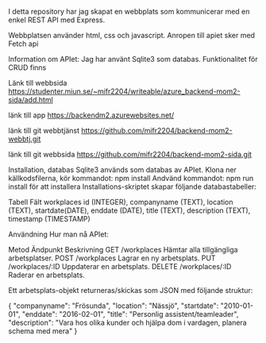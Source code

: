 I detta repository har jag skapat en webbplats som kommunicerar med en enkel REST API med Express.

Webbplatsen använder html, css och javascript. Anropen till apiet sker med Fetch api

Information om APIet:
Jag har använt Sqlite3 som databas. 
Funktionalitet för CRUD finns

Länk till webbsida
https://studenter.miun.se/~mifr2204/writeable/azure_backend-mom2-sida/add.html

länk till app
https://backendm2.azurewebsites.net/

länk till git webbtjänst
https://github.com/mifr2204/backend-mom2-webbtj.git

länk till git webbsida
https://github.com/mifr2204/backend-mom2-sida.git

Installation, databas
Sqlite3 används som databas av APIet. Klona ner källkodsfilerna, kör kommandot: npm install 
Andvänd kommandot: npm run install för att installera Installations-skriptet skapar följande databastabeller:

Tabell   	Fält
workplaces	id (INTEGER), companyname (TEXT), location (TEXT), startdate(DATE), enddate (DATE), title (TEXT), description (TEXT), timestamp (TIMESTAMP)

Användning
Hur man nå APIet:

Metod	Ändpunkt	    Beskrivning
GET	    /workplaces	    Hämtar alla tillgängliga arbetsplatser.
POST	/workplaces	    Lagrar en ny arbetsplats.
PUT	    /workplaces/:ID	Uppdaterar en arbetsplats. 
DELETE	/workplaces/:ID	Raderar en arbetsplats.


Ett arbetsplats-objekt returneras/skickas som JSON med följande struktur:

{
   "companyname": "Frösunda",
   "location": "Nässjö",
   "startdate": "2010-01-01",
   "enddate": "2016-02-01",
   "title": "Personlig assistent/teamleader",
   "description": "Vara hos olika kunder och hjälpa dom i vardagen, planera schema med mera"
}